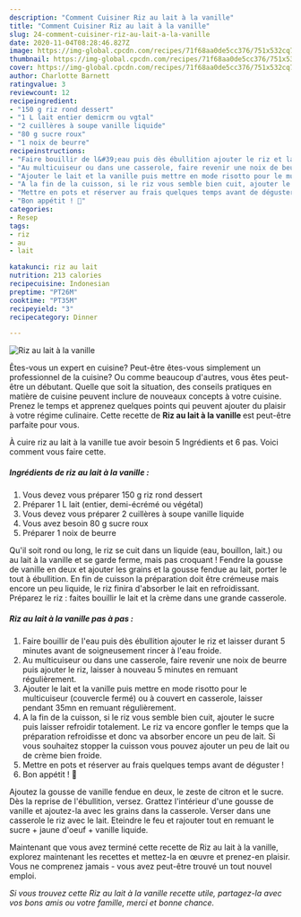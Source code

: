 ```yaml
---
description: "Comment Cuisiner Riz au lait à la vanille"
title: "Comment Cuisiner Riz au lait à la vanille"
slug: 24-comment-cuisiner-riz-au-lait-a-la-vanille
date: 2020-11-04T08:28:46.827Z
image: https://img-global.cpcdn.com/recipes/71f68aa0de5cc376/751x532cq70/riz-au-lait-a-la-vanille-photo-principale-de-la-recette.jpg
thumbnail: https://img-global.cpcdn.com/recipes/71f68aa0de5cc376/751x532cq70/riz-au-lait-a-la-vanille-photo-principale-de-la-recette.jpg
cover: https://img-global.cpcdn.com/recipes/71f68aa0de5cc376/751x532cq70/riz-au-lait-a-la-vanille-photo-principale-de-la-recette.jpg
author: Charlotte Barnett
ratingvalue: 3
reviewcount: 12
recipeingredient:
- "150 g riz rond dessert"
- "1 L lait entier demicrm ou vgtal"
- "2 cuillères à soupe vanille liquide"
- "80 g sucre roux"
- "1 noix de beurre"
recipeinstructions:
- "Faire bouillir de l&#39;eau puis dès ébullition ajouter le riz et laisser durant 5 minutes avant de soigneusement rincer à l&#39;eau froide."
- "Au multicuiseur ou dans une casserole, faire revenir une noix de beurre puis ajouter le riz, laisser à nouveau 5 minutes en remuant régulièrement."
- "Ajouter le lait et la vanille puis mettre en mode risotto pour le multicuiseur (couvercle fermé) ou à couvert en casserole, laisser pendant 35mn en remuant régulièrement."
- "A la fin de la cuisson, si le riz vous semble bien cuit, ajouter le sucre puis laisser refroidir totalement. Le riz va encore gonfler le temps que la préparation refroidisse et donc va absorber encore un peu de lait. Si vous souhaitez stopper la cuisson vous pouvez ajouter un peu de lait ou de crème bien froide."
- "Mettre en pots et réserver au frais quelques temps avant de déguster !"
- "Bon appétit ! 🙏"
categories:
- Resep
tags:
- riz
- au
- lait

katakunci: riz au lait 
nutrition: 213 calories
recipecuisine: Indonesian
preptime: "PT26M"
cooktime: "PT35M"
recipeyield: "3"
recipecategory: Dinner

---
```



![Riz au lait à la vanille](https://img-global.cpcdn.com/recipes/71f68aa0de5cc376/751x532cq70/riz-au-lait-a-la-vanille-photo-principale-de-la-recette.jpg)

Êtes-vous un expert en cuisine? Peut-être êtes-vous simplement un professionnel de la cuisine? Ou comme beaucoup d'autres, vous êtes peut-être un débutant. Quelle que soit la situation, des conseils pratiques en matière de cuisine peuvent inclure de nouveaux concepts à votre cuisine. Prenez le temps et apprenez quelques points qui peuvent ajouter du plaisir à votre régime culinaire. Cette recette de <strong> Riz au lait à la vanille </strong> est peut-être parfaite pour vous.

<!--inarticleads1-->

À cuire riz au lait à la vanille tue avoir besoin 5 Ingrédients et 6 pas. Voici comment vous faire cette.

##### Ingrédients de riz au lait à la vanille :

1. Vous devez vous préparer 150 g riz rond dessert
1. Préparer 1 L lait (entier, demi-écrémé ou végétal)
1. Vous devez vous préparer 2 cuillères à soupe vanille liquide
1. Vous avez besoin 80 g sucre roux
1. Préparer 1 noix de beurre


Qu&#39;il soit rond ou long, le riz se cuit dans un liquide (eau, bouillon, lait.) ou au lait à la vanille et se garde ferme, mais pas croquant ! Fendre la gousse de vanille en deux et ajouter les grains et la gousse fendue au lait, porter le tout à ébullition. En fin de cuisson la préparation doit être crémeuse mais encore un peu liquide, le riz finira d&#39;absorber le lait en refroidissant. Préparez le riz : faites bouillir le lait et la crème dans une grande casserole. 

<!--inarticleads2-->

##### Riz au lait à la vanille pas à pas :

1. Faire bouillir de l&#39;eau puis dès ébullition ajouter le riz et laisser durant 5 minutes avant de soigneusement rincer à l&#39;eau froide.
1. Au multicuiseur ou dans une casserole, faire revenir une noix de beurre puis ajouter le riz, laisser à nouveau 5 minutes en remuant régulièrement.
1. Ajouter le lait et la vanille puis mettre en mode risotto pour le multicuiseur (couvercle fermé) ou à couvert en casserole, laisser pendant 35mn en remuant régulièrement.
1. A la fin de la cuisson, si le riz vous semble bien cuit, ajouter le sucre puis laisser refroidir totalement. Le riz va encore gonfler le temps que la préparation refroidisse et donc va absorber encore un peu de lait. Si vous souhaitez stopper la cuisson vous pouvez ajouter un peu de lait ou de crème bien froide.
1. Mettre en pots et réserver au frais quelques temps avant de déguster !
1. Bon appétit ! 🙏


Ajoutez la gousse de vanille fendue en deux, le zeste de citron et le sucre. Dès la reprise de l&#39;ébullition, versez. Grattez l&#39;intérieur d&#39;une gousse de vanille et ajoutez-la avec les grains dans la casserole. Verser dans une casserole le riz avec le lait. Eteindre le feu et rajouter tout en remuant le sucre + jaune d&#39;oeuf + vanille liquide. 

<!--inarticleads1-->

<p>
Maintenant que vous avez terminé cette recette de Riz au lait à la vanille, explorez maintenant les recettes et mettez-la en œuvre et prenez-en plaisir. Vous ne comprenez jamais - vous avez peut-être trouvé un tout nouvel emploi.
</p>

<p>
<i>Si vous trouvez cette Riz au lait à la vanille recette utile, partagez-la avec vos bons amis ou votre famille, merci et bonne chance.</i>
</p>
